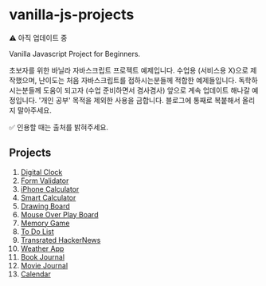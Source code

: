 # vanilla-js-projects

⚠️ 아직 업데이트 중

Vanilla Javascript Project for Beginners.  

초보자를 위한 바닐라 자바스크립트 프로젝트 예제입니다. 수업용 (서비스용 X)으로 제작했으며, 난이도는 처음 자바스크립트를 접하시는분들께 적합한 예제들입니다. 독학하시는분들께 도움이 되고자 (수업 준비하면서 겸사겸사) 앞으로 계속 업데이트 해나갈 예정입니다. '개인 공부' 목적을 제외한 사용을 금합니다. 블로그에 통째로 복붙해서 올리지 말아주세요.  

✅ 인용할 때는 출처를 밝혀주세요.

## Projects

1. [Digital Clock](https://github.com/coach-oox/digital-clock)
2. [Form Validator](https://github.com/coach-oox/form-validation)
3. [iPhone Calculator]()
4. [Smart Calculator]()
5. [Drawing Board](https://github.com/coach-oox/simple-drawing-board)
6. [Mouse Over Play Board]()
7. [Memory Game](https://github.com/coach-oox/memory-game)
8. [To Do List]()
9. [Transrated HackerNews]()
10. [Weather App]()
11. [Book Journal]()
12. [Movie Journal]()
13. [Calendar]()
